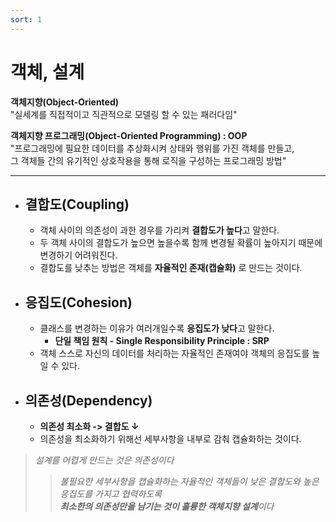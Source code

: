 ```yaml
---
sort: 1
---
```


# 객체, 설계
**객체지향(Object-Oriented)**  
"실세계를 직접적이고 직관적으로 모델링 할 수 있는 패러다임"

**객체지향 프로그래밍(Object-Oriented Programming) : OOP**  
"프로그래밍에 필요한 데이터를 추상화시켜 상태와 행위를 가진 객체를 만들고,  
그 객체들 간의 유기적인 상호작용을 통해 로직을 구성하는 프로그래밍 방법"

---

- ## 결합도(Coupling)
    - 객체 사이의 의존성이 과한 경우를 가리켜 **결합도가 높다**고 말한다.
    - 두 객체 사이의 결합도가 높으면 높을수록 함께 변경될 확률이 높아지기 때문에 변경하기 어려워진다.
    - 결합도를 낮추는 방법은 객체를 **자율적인 존재(캡슐화)** 로 만드는 것이다.
    
- ## 응집도(Cohesion)
    - 클래스를 변경하는 이유가 여러개일수록 **응집도가 낮다**고 말한다.
        - **단일 책임 원칙 - Single Responsibility Principle : SRP**
    - 객체 스스로 자신의 데이터를 처리하는 자율적인 존재여야 객체의 응집도를 높일 수 있다.  
  
- ## 의존성(Dependency)
  - **의존성 최소화 -> 결합도 ↓**
  - 의존성을 최소화하기 위해선 세부사항을 내부로 감춰 캡슐화하는 것이다.

> *설계를 어렵게 만드는 것은 의존성이다*
>> *불필요한 세부사항을 캡슐화하는 자율적인 객체들이 낮은 결합도와 높은 응집도를 가지고 협력하도록  
> **최소한의 의존성만을 남기는 것이 훌륭한 객체지향 설계**이다*


